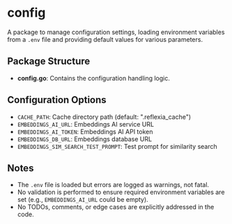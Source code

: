 # config

A package to manage configuration settings, loading environment variables from a `.env` file and providing default values for various parameters.

## Package Structure
- **config.go**: Contains the configuration handling logic.

## Configuration Options
- `CACHE_PATH`: Cache directory path (default: ".reflexia_cache")
- `EMBEDDINGS_AI_URL`: Embeddings AI service URL
- `EMBEDDINGS_AI_TOKEN`: Embeddings AI API token
- `EMBEDDINGS_DB_URL`: Embeddings database URL
- `EMBEDDINGS_SIM_SEARCH_TEST_PROMPT`: Test prompt for similarity search

## Notes
- The `.env` file is loaded but errors are logged as warnings, not fatal.
- No validation is performed to ensure required environment variables are set (e.g., `EMBEDDINGS_AI_URL` could be empty).
- No TODOs, comments, or edge cases are explicitly addressed in the code.